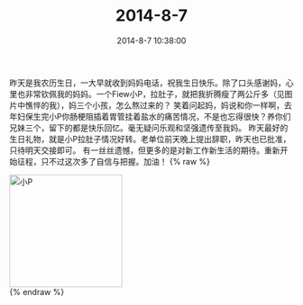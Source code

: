 ﻿---
title: 2014-8-7
date: 2014-8-7 10:38:00
tags:
categories: 妈妈
---
昨天是我农历生日，一大早就收到妈妈电话，祝我生日快乐。除了口头感谢妈，心里也非常钦佩我的妈妈。一个Fiew小P，拉肚子，就把我折腾瘦了两公斤多（见图片中憔悴的我），妈三个小孩，怎么熬过来的？
笑着问起妈，妈说和你一样啊，去年妇保生完小P你肠梗阻插着胃管挂着盐水的痛苦情况，不是也忘得很快？养你们兄妹三个，留下的都是快乐回忆。毫无疑问乐观和坚强遗传至我妈。
昨天最好的生日礼物，就是小P拉肚子情况好转。老单位前天晚上提出辞职，昨天也已批准，只待明天交接即可。
有一丝丝遗憾，但更多的是对新工作新生活的期待。重新开始征程，只不过这次多了自信与把握。加油！
{% raw %}
<div style="width:500 px">
<div style="float:left; width:100 px"><img src="/images/微信图片_20171010160921.jpg" width="200" alt="小P"></div>
<div style="clear:both"></div>
</div>
{% endraw %}